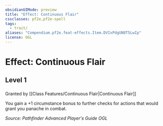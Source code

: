 ```yaml
---
obsidianUIMode: preview
title: "Effect: Continuous Flair"
cssclasses: pf2e,pf2e-spell
tags:
  - trait/
aliases: "Compendium.pf2e.feat-effects.Item.DVIxPdgUN8T5LwIp"
license: OGL
---
```

# Effect: Continuous Flair
## Level 1
### 






Granted by [[Class Features/Continuous Flair|Continuous Flair]]

You gain a +1 circumstance bonus to further checks for actions that would grant you panache in combat.

*Source: Pathfinder Advanced Player's Guide*
*OGL*